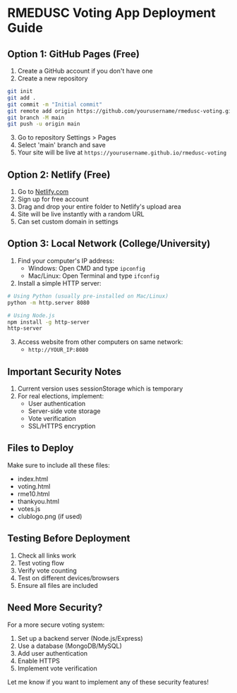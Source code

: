 # RMEDUSC Voting App Deployment Guide

## Option 1: GitHub Pages (Free)
1. Create a GitHub account if you don't have one
2. Create a new repository
```bash
git init
git add .
git commit -m "Initial commit"
git remote add origin https://github.com/yourusername/rmedusc-voting.git
git branch -M main
git push -u origin main
```
3. Go to repository Settings > Pages
4. Select 'main' branch and save
5. Your site will be live at `https://yourusername.github.io/rmedusc-voting`

## Option 2: Netlify (Free)
1. Go to [Netlify.com](https://netlify.com)
2. Sign up for free account
3. Drag and drop your entire folder to Netlify's upload area
4. Site will be live instantly with a random URL
5. Can set custom domain in settings

## Option 3: Local Network (College/University)
1. Find your computer's IP address:
   - Windows: Open CMD and type `ipconfig`
   - Mac/Linux: Open Terminal and type `ifconfig`
2. Install a simple HTTP server:
```bash
# Using Python (usually pre-installed on Mac/Linux)
python -m http.server 8080

# Using Node.js
npm install -g http-server
http-server
```
3. Access website from other computers on same network:
   - `http://YOUR_IP:8080`

## Important Security Notes
1. Current version uses sessionStorage which is temporary
2. For real elections, implement:
   - User authentication
   - Server-side vote storage
   - Vote verification
   - SSL/HTTPS encryption

## Files to Deploy
Make sure to include all these files:
- index.html
- voting.html
- rme10.html
- thankyou.html
- votes.js
- clublogo.png (if used)

## Testing Before Deployment
1. Check all links work
2. Test voting flow
3. Verify vote counting
4. Test on different devices/browsers
5. Ensure all files are included

## Need More Security?
For a more secure voting system:
1. Set up a backend server (Node.js/Express)
2. Use a database (MongoDB/MySQL)
3. Add user authentication
4. Enable HTTPS
5. Implement vote verification

Let me know if you want to implement any of these security features!